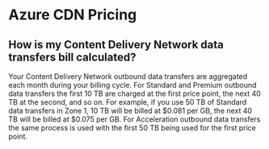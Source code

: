 # Azure CDN Pricing

## How is my Content Delivery Network data transfers bill calculated?

Your Content Delivery Network outbound data transfers are aggregated each month during your billing cycle. For Standard and Premium outbound data transfers the first 10 TB are charged at the first price point, the next 40 TB at the second, and so on. For example, if you use 50 TB of Standard data transfers in Zone 1, 10 TB will be billed at $0.081 per GB, the next 40 TB will be billed at $0.075 per GB. For Acceleration outbound data transfers the same process is used with the first 50 TB being used for the first price point.